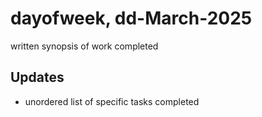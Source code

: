 # dayofweek, dd-March-2025
written synopsis of work completed

## Updates
- unordered list of specific tasks completed
